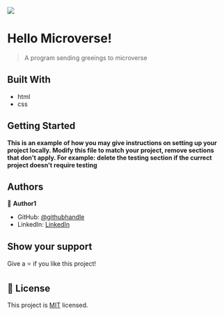 
![](https://img.shields.io/badge/Microverse-blueviolet)

# Hello Microverse!

   > A program sending greeings to microverse

## Built With

- html
- css




## Getting Started

**This is an example of how you may give instructions on setting up your project locally. Modify this file to match your project, remove sections that don't apply. For example: delete the testing section if the currect project doesn't require testing**




## Authors

👤 **Author1**

- GitHub: [@githubhandle](https://github.com/businesskaniki)
- LinkedIn: [LinkedIn](https://www.linkedin.com/in/nicholas-maina-175b52233/)

## Show your support

Give a ⭐️ if you like this project!


## 📝 License

This project is [MIT](./MIT.md) licensed.